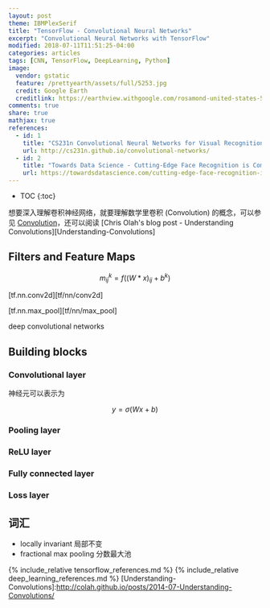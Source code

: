 ```yaml
---
layout: post
theme: IBMPlexSerif
title: "TensorFlow - Convolutional Neural Networks"
excerpt: "Convolutional Neural Networks with TensorFlow"
modified: 2018-07-11T11:51:25-04:00
categories: articles
tags: [CNN, TensorFlow, DeepLearning, Python]
image:
  vendor: gstatic
  feature: /prettyearth/assets/full/5253.jpg
  credit: Google Earth
  creditlink: https://earthview.withgoogle.com/rosamond-united-states-5253
comments: true
share: true
mathjax: true
references:
  - id: 1
    title: "CS231n Convolutional Neural Networks for Visual Recognition"
    url: http://cs231n.github.io/convolutional-networks/
  - id: 2
    title: "Towards Data Science - Cutting-Edge Face Recognition is Complicated. These Spreadsheets Make it Easier."
    url: https://towardsdatascience.com/cutting-edge-face-recognition-is-complicated-these-spreadsheets-make-it-easier-e7864dbf0e1a
---
```


* TOC
{:toc}

想要深入理解卷积神经网络，就要理解数学里卷积 (Convolution) 的概念，可以参见 [Convolution](/articles/tf-mathematical-foundations/#Convolution)，还可以阅读 [Chris Olah's blog post - Understanding Convolutions][Understanding-Convolutions]

## Filters and Feature Maps

$$m_{ij}^k = f((W * x)_{ij} + b^k)$$

[tf.nn.conv2d][tf/nn/conv2d]

[tf.nn.max_pool][tf/nn/max_pool]

deep convolutional networks

## Building blocks

### Convolutional layer

神经元可以表示为

$$y = \sigma(Wx + b)$$

### Pooling layer
### ReLU layer
### Fully connected layer
### Loss layer

## 词汇

* locally invariant 局部不变
* fractional max pooling 分数最大池

{% include_relative tensorflow_references.md %}
{% include_relative deep_learning_references.md %}
[Understanding-Convolutions]:http://colah.github.io/posts/2014-07-Understanding-Convolutions/